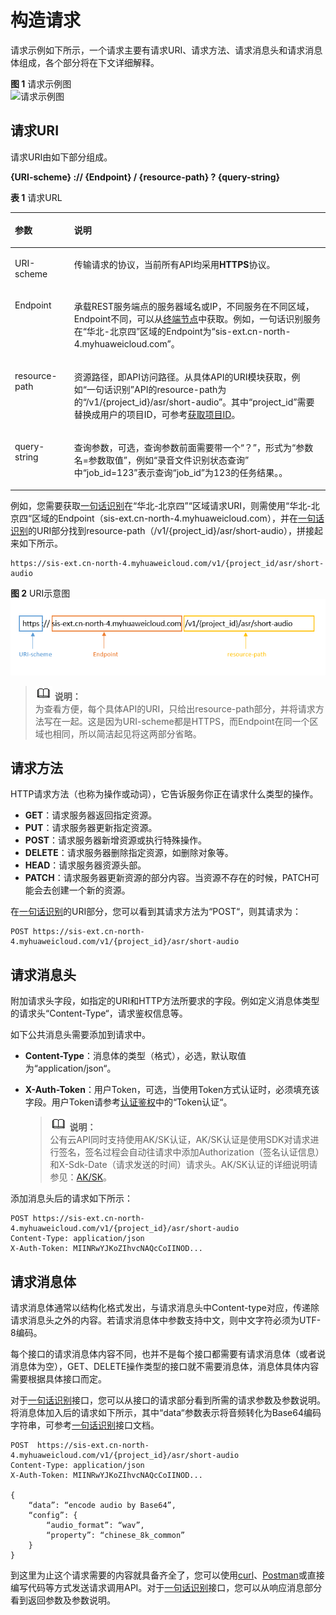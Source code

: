 # 构造请求<a name="sis_03_0057"></a>

请求示例如下所示，一个请求主要有请求URI、请求方法、请求消息头和请求消息体组成，各个部分将在下文详细解释。

**图 1**  请求示例图<a name="fig5806522455"></a>  
![](figures/请求示例图.png "请求示例图")

## 请求URI<a name="zh-cn_topic_0171541472_zh-cn_topic_0171174229_zh-cn_topic_0170917207_zh-cn_topic_0168405763_section1849899574"></a>

请求URI由如下部分组成。

**\{URI-scheme\} :// \{**Endpoint**\} / \{resource-path\} ? \{query-string\}**

**表 1**  请求URL

<a name="zh-cn_topic_0171541472_zh-cn_topic_0171174229_zh-cn_topic_0170917207_zh-cn_topic_0168405763_table442645372610"></a>
<table><thead align="left"><tr id="zh-cn_topic_0171541472_zh-cn_topic_0171174229_zh-cn_topic_0170917207_zh-cn_topic_0168405763_row15427253182617"><th class="cellrowborder" valign="top" width="18.790000000000003%" id="mcps1.2.3.1.1"><p id="zh-cn_topic_0171541472_zh-cn_topic_0171174229_zh-cn_topic_0170917207_zh-cn_topic_0168405763_p24271253182614"><a name="zh-cn_topic_0171541472_zh-cn_topic_0171174229_zh-cn_topic_0170917207_zh-cn_topic_0168405763_p24271253182614"></a><a name="zh-cn_topic_0171541472_zh-cn_topic_0171174229_zh-cn_topic_0170917207_zh-cn_topic_0168405763_p24271253182614"></a>参数</p>
</th>
<th class="cellrowborder" valign="top" width="81.21000000000001%" id="mcps1.2.3.1.2"><p id="zh-cn_topic_0171541472_zh-cn_topic_0171174229_zh-cn_topic_0170917207_zh-cn_topic_0168405763_p19427155318264"><a name="zh-cn_topic_0171541472_zh-cn_topic_0171174229_zh-cn_topic_0170917207_zh-cn_topic_0168405763_p19427155318264"></a><a name="zh-cn_topic_0171541472_zh-cn_topic_0171174229_zh-cn_topic_0170917207_zh-cn_topic_0168405763_p19427155318264"></a>说明</p>
</th>
</tr>
</thead>
<tbody><tr id="zh-cn_topic_0171541472_zh-cn_topic_0171174229_zh-cn_topic_0170917207_zh-cn_topic_0168405763_row104278530268"><td class="cellrowborder" valign="top" width="18.790000000000003%" headers="mcps1.2.3.1.1 "><p id="zh-cn_topic_0171541472_zh-cn_topic_0171174229_zh-cn_topic_0170917207_zh-cn_topic_0168405763_p44271053122619"><a name="zh-cn_topic_0171541472_zh-cn_topic_0171174229_zh-cn_topic_0170917207_zh-cn_topic_0168405763_p44271053122619"></a><a name="zh-cn_topic_0171541472_zh-cn_topic_0171174229_zh-cn_topic_0170917207_zh-cn_topic_0168405763_p44271053122619"></a>URI-scheme</p>
</td>
<td class="cellrowborder" valign="top" width="81.21000000000001%" headers="mcps1.2.3.1.2 "><p id="zh-cn_topic_0171541472_zh-cn_topic_0171174229_zh-cn_topic_0170917207_zh-cn_topic_0168405763_p11427453192617"><a name="zh-cn_topic_0171541472_zh-cn_topic_0171174229_zh-cn_topic_0170917207_zh-cn_topic_0168405763_p11427453192617"></a><a name="zh-cn_topic_0171541472_zh-cn_topic_0171174229_zh-cn_topic_0170917207_zh-cn_topic_0168405763_p11427453192617"></a>传输请求的协议，当前所有API均采用<strong id="zh-cn_topic_0171541472_zh-cn_topic_0171174229_zh-cn_topic_0170917207_zh-cn_topic_0168405763_b1626664512275"><a name="zh-cn_topic_0171541472_zh-cn_topic_0171174229_zh-cn_topic_0170917207_zh-cn_topic_0168405763_b1626664512275"></a><a name="zh-cn_topic_0171541472_zh-cn_topic_0171174229_zh-cn_topic_0170917207_zh-cn_topic_0168405763_b1626664512275"></a>HTTPS</strong>协议。</p>
</td>
</tr>
<tr id="zh-cn_topic_0171541472_zh-cn_topic_0171174229_zh-cn_topic_0170917207_zh-cn_topic_0168405763_row1142745318267"><td class="cellrowborder" valign="top" width="18.790000000000003%" headers="mcps1.2.3.1.1 "><p id="zh-cn_topic_0171541472_zh-cn_topic_0171174229_zh-cn_topic_0170917207_zh-cn_topic_0168405763_p1342765311266"><a name="zh-cn_topic_0171541472_zh-cn_topic_0171174229_zh-cn_topic_0170917207_zh-cn_topic_0168405763_p1342765311266"></a><a name="zh-cn_topic_0171541472_zh-cn_topic_0171174229_zh-cn_topic_0170917207_zh-cn_topic_0168405763_p1342765311266"></a>Endpoint</p>
</td>
<td class="cellrowborder" valign="top" width="81.21000000000001%" headers="mcps1.2.3.1.2 "><p id="zh-cn_topic_0171541472_zh-cn_topic_0171174229_zh-cn_topic_0170917207_zh-cn_topic_0168405763_p64278534269"><a name="zh-cn_topic_0171541472_zh-cn_topic_0171174229_zh-cn_topic_0170917207_zh-cn_topic_0168405763_p64278534269"></a><a name="zh-cn_topic_0171541472_zh-cn_topic_0171174229_zh-cn_topic_0170917207_zh-cn_topic_0168405763_p64278534269"></a>承载REST服务端点的服务器域名或IP，不同服务在不同区域，Endpoint不同，可以从<a href="终端节点.md">终端节点</a>中获取。例如，一句话识别服务在<span class="parmname" id="zh-cn_topic_0171541472_zh-cn_topic_0171174229_zh-cn_topic_0170917207_zh-cn_topic_0168405763_parmname161691327202815"><a name="zh-cn_topic_0171541472_zh-cn_topic_0171174229_zh-cn_topic_0170917207_zh-cn_topic_0168405763_parmname161691327202815"></a><a name="zh-cn_topic_0171541472_zh-cn_topic_0171174229_zh-cn_topic_0170917207_zh-cn_topic_0168405763_parmname161691327202815"></a>“华北-北京四”</span>区域的Endpoint为<span class="parmname" id="zh-cn_topic_0171541472_zh-cn_topic_0171174229_zh-cn_topic_0170917207_zh-cn_topic_0168405763_parmname6169162762813"><a name="zh-cn_topic_0171541472_zh-cn_topic_0171174229_zh-cn_topic_0170917207_zh-cn_topic_0168405763_parmname6169162762813"></a><a name="zh-cn_topic_0171541472_zh-cn_topic_0171174229_zh-cn_topic_0170917207_zh-cn_topic_0168405763_parmname6169162762813"></a>“sis-ext.cn-north-4.myhuaweicloud.com”</span>。</p>
</td>
</tr>
<tr id="zh-cn_topic_0171541472_zh-cn_topic_0171174229_zh-cn_topic_0170917207_zh-cn_topic_0168405763_row94271453112615"><td class="cellrowborder" valign="top" width="18.790000000000003%" headers="mcps1.2.3.1.1 "><p id="zh-cn_topic_0171541472_zh-cn_topic_0171174229_zh-cn_topic_0170917207_zh-cn_topic_0168405763_p144271753182618"><a name="zh-cn_topic_0171541472_zh-cn_topic_0171174229_zh-cn_topic_0170917207_zh-cn_topic_0168405763_p144271753182618"></a><a name="zh-cn_topic_0171541472_zh-cn_topic_0171174229_zh-cn_topic_0170917207_zh-cn_topic_0168405763_p144271753182618"></a>resource-path</p>
</td>
<td class="cellrowborder" valign="top" width="81.21000000000001%" headers="mcps1.2.3.1.2 "><p id="zh-cn_topic_0171541472_zh-cn_topic_0171174229_zh-cn_topic_0170917207_zh-cn_topic_0168405763_p4427953122617"><a name="zh-cn_topic_0171541472_zh-cn_topic_0171174229_zh-cn_topic_0170917207_zh-cn_topic_0168405763_p4427953122617"></a><a name="zh-cn_topic_0171541472_zh-cn_topic_0171174229_zh-cn_topic_0170917207_zh-cn_topic_0168405763_p4427953122617"></a>资源路径，即API访问路径。从具体API的URI模块获取，例如<span class="parmname" id="zh-cn_topic_0171541472_zh-cn_topic_0171174229_zh-cn_topic_0170917207_zh-cn_topic_0168405763_parmname663013436287"><a name="zh-cn_topic_0171541472_zh-cn_topic_0171174229_zh-cn_topic_0170917207_zh-cn_topic_0168405763_parmname663013436287"></a><a name="zh-cn_topic_0171541472_zh-cn_topic_0171174229_zh-cn_topic_0170917207_zh-cn_topic_0168405763_parmname663013436287"></a>“一句话识别”</span>API的resource-path为的<span class="parmvalue" id="zh-cn_topic_0171541472_zh-cn_topic_0171174229_zh-cn_topic_0170917207_zh-cn_topic_0168405763_parmvalue176306433280"><a name="zh-cn_topic_0171541472_zh-cn_topic_0171174229_zh-cn_topic_0170917207_zh-cn_topic_0168405763_parmvalue176306433280"></a><a name="zh-cn_topic_0171541472_zh-cn_topic_0171174229_zh-cn_topic_0170917207_zh-cn_topic_0168405763_parmvalue176306433280"></a>“/v1/{project_id}/asr/short-audio”</span>。其中<span class="parmname" id="parmname718411091412"><a name="parmname718411091412"></a><a name="parmname718411091412"></a>“project_id”</span>需要替换成用户的项目ID，可参考<a href="https://support.huaweicloud.com/api-sis/sis_03_0008.html" target="_blank" rel="noopener noreferrer">获取项目ID</a>。</p>
</td>
</tr>
<tr id="zh-cn_topic_0171541472_zh-cn_topic_0171174229_zh-cn_topic_0170917207_zh-cn_topic_0168405763_row1991179192817"><td class="cellrowborder" valign="top" width="18.790000000000003%" headers="mcps1.2.3.1.1 "><p id="zh-cn_topic_0171541472_zh-cn_topic_0171174229_zh-cn_topic_0170917207_zh-cn_topic_0168405763_p1091217918289"><a name="zh-cn_topic_0171541472_zh-cn_topic_0171174229_zh-cn_topic_0170917207_zh-cn_topic_0168405763_p1091217918289"></a><a name="zh-cn_topic_0171541472_zh-cn_topic_0171174229_zh-cn_topic_0170917207_zh-cn_topic_0168405763_p1091217918289"></a>query-string</p>
</td>
<td class="cellrowborder" valign="top" width="81.21000000000001%" headers="mcps1.2.3.1.2 "><p id="zh-cn_topic_0171541472_zh-cn_topic_0171174229_zh-cn_topic_0170917207_zh-cn_topic_0168405763_p79121799283"><a name="zh-cn_topic_0171541472_zh-cn_topic_0171174229_zh-cn_topic_0170917207_zh-cn_topic_0168405763_p79121799283"></a><a name="zh-cn_topic_0171541472_zh-cn_topic_0171174229_zh-cn_topic_0170917207_zh-cn_topic_0168405763_p79121799283"></a>查询参数，可选，查询参数前面需要带一个<span class="parmname" id="zh-cn_topic_0171541472_zh-cn_topic_0171174229_zh-cn_topic_0170917207_zh-cn_topic_0168405763_parmname5182450132811"><a name="zh-cn_topic_0171541472_zh-cn_topic_0171174229_zh-cn_topic_0170917207_zh-cn_topic_0168405763_parmname5182450132811"></a><a name="zh-cn_topic_0171541472_zh-cn_topic_0171174229_zh-cn_topic_0170917207_zh-cn_topic_0168405763_parmname5182450132811"></a>“？”</span>，形式为<span class="parmname" id="zh-cn_topic_0171541472_zh-cn_topic_0171174229_zh-cn_topic_0170917207_zh-cn_topic_0168405763_parmname1718315019284"><a name="zh-cn_topic_0171541472_zh-cn_topic_0171174229_zh-cn_topic_0170917207_zh-cn_topic_0168405763_parmname1718315019284"></a><a name="zh-cn_topic_0171541472_zh-cn_topic_0171174229_zh-cn_topic_0170917207_zh-cn_topic_0168405763_parmname1718315019284"></a>“参数名=参数取值”</span>，例如<span class="parmname" id="parmname493945019172"><a name="parmname493945019172"></a><a name="parmname493945019172"></a>“录音文件识别状态查询”</span> 中<span class="parmname" id="parmname456741410173"><a name="parmname456741410173"></a><a name="parmname456741410173"></a>“job_id=123”</span>表示查询<span class="parmname" id="parmname32511818131015"><a name="parmname32511818131015"></a><a name="parmname32511818131015"></a>“job_id”</span>为123的任务结果。。</p>
</td>
</tr>
</tbody>
</table>

例如，您需要获取[一句话识别](一句话识别.md)在“华北-北京四”“区域请求URI，则需使用“华北-北京四“区域的Endpoint（sis-ext.cn-north-4.myhuaweicloud.com），并在[一句话识别](一句话识别.md)的URI部分找到resource-path（/v1/\{project\_id\}/asr/short-audio），拼接起来如下所示。

```
https://sis-ext.cn-north-4.myhuaweicloud.com/v1/{project_id/asr/short-audio
```

**图 2**  URI示意图<a name="fig19585211346"></a>  
![](figures/URI示意图.png "URI示意图")

>![](public_sys-resources/icon-note.gif) **说明：**   
>为查看方便，每个具体API的URI，只给出resource-path部分，并将请求方法写在一起。这是因为URI-scheme都是HTTPS，而Endpoint在同一个区域也相同，所以简洁起见将这两部分省略。  

## 请求方法<a name="zh-cn_topic_0171541472_zh-cn_topic_0171174229_zh-cn_topic_0170917207_zh-cn_topic_0168405763_section580035055419"></a>

HTTP请求方法（也称为操作或动词），它告诉服务你正在请求什么类型的操作。

-   **GET**：请求服务器返回指定资源。
-   **PUT**：请求服务器更新指定资源。
-   **POST**：请求服务器新增资源或执行特殊操作。
-   **DELETE**：请求服务器删除指定资源，如删除对象等。
-   **HEAD**：请求服务器资源头部。
-   **PATCH**：请求服务器更新资源的部分内容。当资源不存在的时候，PATCH可能会去创建一个新的资源。

在[一句话识别](一句话识别.md)的URI部分，您可以看到其请求方法为“POST“，则其请求为：

```
POST https://sis-ext.cn-north-4.myhuaweicloud.com/v1/{project_id}/asr/short-audio
```

## 请求消息头<a name="zh-cn_topic_0171541472_zh-cn_topic_0171174229_zh-cn_topic_0170917207_zh-cn_topic_0168405763_section1454211155819"></a>

附加请求头字段，如指定的URI和HTTP方法所要求的字段。例如定义消息体类型的请求头“Content-Type“，请求鉴权信息等。

如下公共消息头需要添加到请求中。

-   **Content-Type**：消息体的类型（格式），必选，默认取值为“application/json“。
-   **X-Auth-Token**：用户Token，可选，当使用Token方式认证时，必须填充该字段。用户Token请参考[认证鉴权](认证鉴权.md)中的“Token认证“。

    >![](public_sys-resources/icon-note.gif) **说明：**   
    >公有云API同时支持使用AK/SK认证，AK/SK认证是使用SDK对请求进行签名，签名过程会自动往请求中添加Authorization（签名认证信息）和X-Sdk-Date（请求发送的时间）请求头。AK/SK认证的详细说明请参见：[AK/SK](认证鉴权.md)。  


添加消息头后的请求如下所示：

```
POST https://sis-ext.cn-north-4.myhuaweicloud.com/v1/{project_id}/asr/short-audio
Content-Type: application/json
X-Auth-Token: MIINRwYJKoZIhvcNAQcCoIINOD... 
```

## 请求消息体<a name="zh-cn_topic_0171541472_zh-cn_topic_0171174229_zh-cn_topic_0170917207_zh-cn_topic_0168405763_section14612192315587"></a>

请求消息体通常以结构化格式发出，与请求消息头中Content-type对应，传递除请求消息头之外的内容。若请求消息体中参数支持中文，则中文字符必须为UTF-8编码。

每个接口的请求消息体内容不同，也并不是每个接口都需要有请求消息体（或者说消息体为空），GET、DELETE操作类型的接口就不需要消息体，消息体具体内容需要根据具体接口而定。

对于[一句话识别](一句话识别.md)接口，您可以从接口的请求部分看到所需的请求参数及参数说明。将消息体加入后的请求如下所示，其中“data“参数表示将音频转化为Base64编码字符串，可参考[一句话识别](一句话识别.md)接口文档。

```
POST  https://sis-ext.cn-north-4.myhuaweicloud.com/v1/{project_id}/asr/short-audio
Content-Type: application/json
X-Auth-Token: MIINRwYJKoZIhvcNAQcCoIINOD... 

{
    “data”: “encode audio by Base64”,
    “config”: {
        “audio_format”: “wav”,
        “property”: “chinese_8k_common”
    }
}

```

到这里为止这个请求需要的内容就具备齐全了，您可以使用[curl](https://curl.haxx.se/)、[Postman](https://www.getpostman.com/)或直接编写代码等方式发送请求调用API。对于[一句话识别](一句话识别.md)接口，您可以从响应消息部分看到返回参数及参数说明。

